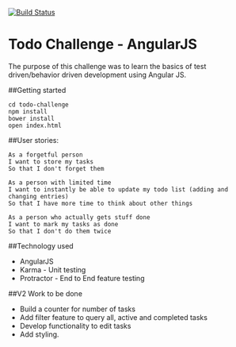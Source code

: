 [![Build Status](https://travis-ci.org/ojlamb/todo_challenge.svg?branch=master)](https://travis-ci.org/ojlamb/todo_challenge)

# Todo Challenge - AngularJS

The purpose of this challenge was to learn the basics of test driven/behavior driven development using Angular JS.

##Getting started

```git clone http://github.com/ojlamb/todo-challenge
cd todo-challenge
npm install
bower install
open index.html
```

##User stories:

```
As a forgetful person
I want to store my tasks
So that I don't forget them

As a person with limited time
I want to instantly be able to update my todo list (adding and changing entries)
So that I have more time to think about other things

As a person who actually gets stuff done
I want to mark my tasks as done
So that I don't do them twice
```

##Technology used
* AngularJS
* Karma - Unit testing
* Protractor - End to End feature testing

##V2 Work to be done
* Build a counter for number of tasks
* Add filter feature to query all, active and completed tasks
* Develop functionality to edit tasks
* Add styling. 
